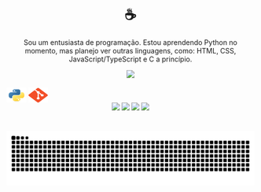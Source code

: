 <div align="center">
  <h1>☕</h1>
  <p>Sou um entusiasta de programação. Estou aprendendo Python no momento, mas planejo ver outras linguagens, como: HTML, CSS, JavaScript/TypeScript e C a princípio.</p>
</div>

<div align="center">
  <img height="180em" src="https://github-readme-stats.vercel.app/api?username=cafewhaze&show_icons=true&theme=dracula&include_all_commits=true&count_private=true"/>
</div>

<div style="display: inline_block"><br>
  <img align="center" alt="Python" height="30" width="40" src="https://raw.githubusercontent.com/devicons/devicon/master/icons/python/python-original.svg">
  <img align="center" alt="Git" height="30" width="40" src="https://raw.githubusercontent.com/devicons/devicon/master/icons/git/git-original.svg">
</div>

<div align="center"> 
  <a href="https://discord.com/users/818582628399448114" target="_blank"><img src="https://img.shields.io/badge/Discord-7289DA?style=for-the-badge&logo=discord&logoColor=white" target="_blank"></a> 
  <a href="https://open.spotify.com/user/b24hrwt66sjhgyspga3y37bxj" target="_blank"><img src="https://img.shields.io/badge/Spotify-1DB954?style=for-the-badge&logo=spotify&logoColor=white" target="_blank"></a>
  <a href="https://soundcloud.com/cafewhaze" target="_blank"><img src="https://img.shields.io/badge/SoundCloud-FF5500?style=for-the-badge&logo=soundcloud&logoColor=white" target="_blank"></a>
  <a href="https://www.last.fm/user/lucraticc" target="_blank"><img src="https://img.shields.io/badge/Last.fm-D51007?style=for-the-badge&logo=last-dot-fm&logoColor=white" target="_blank"></a>
</div>

<h1></h1>

<div align="center">
  <img src="https://github.com/cafewhaze/cafewhaze/blob/output/github-contribution-grid-snake.svg" alt="Snake animation"/>
</div>
